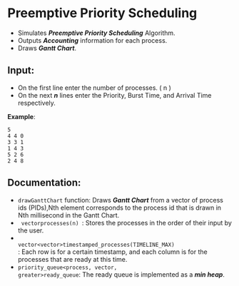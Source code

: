 # Preemptive Priority Scheduling

- Simulates ***Preemptive Priority Scheduling*** Algorithm.
- Outputs ***Accounting*** information for each process.
- Draws ***Gantt Chart***.

## Input:
- On the first line enter the number of processes. ( n )
- On the next ***n*** lines enter the Priority, Burst Time, and Arrival Time respectively.

__Example__:
```
5
4 4 0
3 3 1
1 4 3
5 2 6
2 4 8
```
## Documentation:

- <code>drawGanttChart</code> function: Draws ***Gantt Chart*** from a vector of process ids (PIDs),Nth element corresponds to the process id that is drawn in Nth millisecond in the Gantt Chart.
- <code> vector<process>processes(n) </code>: Stores the processes in the order of their input by the user.
- <code> vector<vector<process>>timestamped_processes(TIMELINE_MAX) </code>: Each row is for a certain timestamp, and each column is for the processes that are ready at this time.
- <code>priority_queue<process, vector<process>, greater<process>>ready_queue</code>: The ready queue is implemented as a ***min heap***.